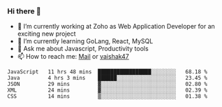 ### Hi there 👋

- 🔭 I’m currently working at Zoho as Web Application Developer for an exciting new project
- 🌱 I’m currently learning GoLang, React, MySQL
- 💬 Ask me about Javascript, Productivity tools 
- 📫 How to reach me: [Mail](mailto:kvaishak007@gmail.com) or [vaishak47](https://twitter.com/vaishak47)

<!--START_SECTION:waka-->
```text
JavaScript   11 hrs 48 mins  █████████████████░░░░░░░░   68.18 % 
Java         4 hrs 3 mins    ██████░░░░░░░░░░░░░░░░░░░   23.45 % 
JSON         29 mins         ▓░░░░░░░░░░░░░░░░░░░░░░░░   02.80 % 
XML          24 mins         ▓░░░░░░░░░░░░░░░░░░░░░░░░   02.39 % 
CSS          14 mins         ▒░░░░░░░░░░░░░░░░░░░░░░░░   01.38 % 
```
<!--END_SECTION:waka-->

